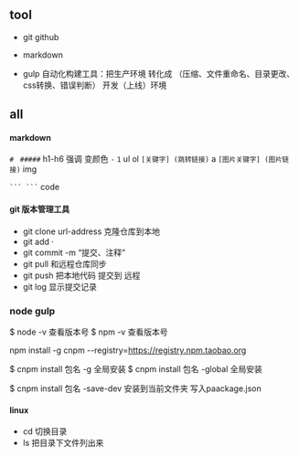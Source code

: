 ## tool
- git github
- markdown

- gulp 
自动化构建工具：把生产环境  转化成   （压缩、文件重命名、目录更改、css转换、错误判断） 开发（上线）环境

## all
#### markdown
`# ` `#####` h1-h6  强调  变颜色
`-` `1` ul ol
`[关键字] (跳转链接)`  a
`[图片关键字] (图片链接)`  img

` ``` ``` `  code

#### git 版本管理工具

- git clone url-address  克隆仓库到本地
- git add ·
- git commit -m “提交、注释”
- git pull  和远程仓库同步
- git push  把本地代码 提交到 远程
- git log  显示提交记录

### node gulp
$ node -v  查看版本号
$ npm -v  查看版本号

npm  install -g cnpm
--registry=https://registry.npm.taobao.org

$ cnpm install 包名 -g 全局安装
$ cnpm install 包名 -global 全局安装

$ cnpm install 包名 -save-dev  安装到当前文件夹 写入paackage.json


#### linux


- cd  切换目录
- ls  把目录下文件列出来
